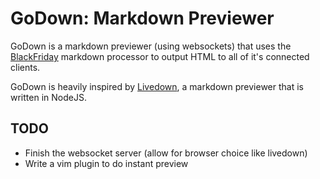 GoDown: Markdown Previewer
==========================

GoDown is a markdown previewer (using websockets) that uses the [BlackFriday][bf] markdown processor to output HTML to all of it's connected clients.

GoDown is heavily inspired by [Livedown][ld], a markdown previewer that is written in NodeJS.


## TODO ##
- Finish the websocket server (allow for browser choice like livedown)
- Write a vim plugin to do instant preview


[bf]: https://github.com/russross/blackfriday
[ld]: https://github.com/shime/livedown

